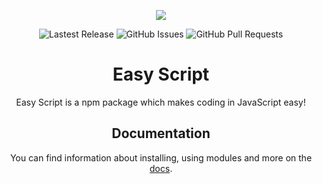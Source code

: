 <p align="center">
    <img src="https://images.easyscript.dev/banner.png" />
</p>

<p align="center">
    <img
        alt="Lastest Release"
        src="https://img.shields.io/github/v/release/easyscriptjs/easyscript?style=for-the-badge"
    />
    <img
        alt="GitHub Issues"
        src="https://img.shields.io/github/issues-raw/easyscriptjs/easyscript?label=Issues&style=for-the-badge"
    />
    <img
        alt="GitHub Pull Requests"
        src="https://img.shields.io/github/issues-pr-raw/easyscriptjs/easyscript?label=Pull%20Requests&style=for-the-badge"
    />
</p>

<h1 align="center">Easy Script</h1>
<p align="center">Easy Script is a npm package which makes coding in JavaScript easy!</p>

<h2 align="center">Documentation</h2>
<p align="center">You can find information about installing, using modules and more on the <a href="https://docs.easyscript.dev">docs</a>.</p>
